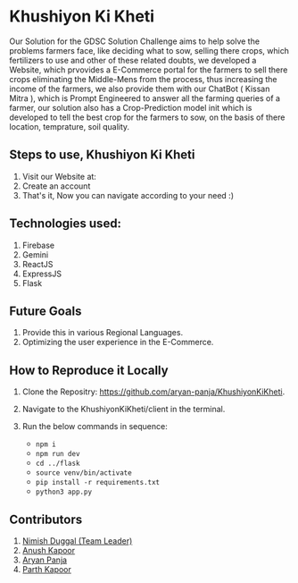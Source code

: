 # Khushiyon Ki Kheti

Our Solution for the GDSC Solution Challenge aims to help solve the problems farmers face, like deciding what to sow, selling there crops, which fertilizers to use and other of these related doubts, we developed a Website, which prvovides a E-Commerce portal for the farmers to sell there crops eliminating the Middle-Mens from the process, thus increasing the income of the farmers, we also provide them with our ChatBot ( Kissan Mitra ), which is Prompt Engineered to answer all the farming queries of a farmer, our solution also has a Crop-Prediction model init which is developed to tell the best crop for the farmers to sow, on the basis of there location, temprature, soil quality.

## Steps to use, Khushiyon Ki Kheti

1. Visit our Website at:
2. Create an account
3. That's it, Now you can navigate according to your need :)

## Technologies used:

 1. Firebase
 2. Gemini
 3. ReactJS
 4. ExpressJS
 5. Flask

## Future Goals

1. Provide this in various Regional Languages.
2. Optimizing the user experience in the E-Commerce.

## How to Reproduce it Locally 

1. Clone the Repositry: https://github.com/aryan-panja/KhushiyonKiKheti.
2. Navigate to the KhushiyonKiKheti/client in the terminal.
3. Run the below commands in sequence:
   
   * `npm i`
   * `npm run dev`
   * `cd ../flask`
   * `source venv/bin/activate`
   * `pip install -r requirements.txt`
   * `python3 app.py`

## Contributors  

1. [Nimish Duggal (Team Leader)](https://github.com/nimish0107)
2. [Anush Kapoor](https://github.com/Ank206)
3. [Aryan Panja](https://github.com/aryan-panja)
4. [Parth Kapoor](https://github.com/ParthKapoor-dev)
